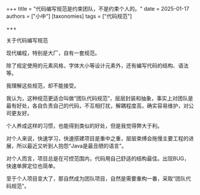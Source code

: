 +++
title = "代码编写规范是约束团队，不是约束个人的。"
date = 2025-01-17
authors = ["小中"]
[taxonomies]
tags = ["代码规范"]

+++

关于代码编写规范

现代编程，特别是大厂，自有一套规范。

除了规定使用的元素风格，字体大小等设计元素外，还有编写代码的结构、语法等。

我理解这些规范，却不能接受。

我认为，这种规范更适合叫做“团队代码规范”，层层封装和抽象，事实上对团队是最有好处，各自负责自己的代码，不互相打扰，解耦程度高，确实容易维护，对公司更友好。

个人养成这样的习惯，也能得到类似的好处，但是我觉得弊大于利。

对个人来说，快速学习，快速搭建项目是重中之重，层层束缚会拖慢主要工程的进展，所以最近又听到人抱怨“Java是最丑陋的语言”。

对个人而言，项目总是在可控范围内，代码用自己舒适的结构最佳。出现BUG，快速单屏定位也简单。

至于个人项目变大了，那自然成为团队项目，自然是需要重构一番，采取“团队代码规范”。
